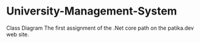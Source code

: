 # University-Management-System
Class Diagram
The first assignment of the .Net core path on the patika.dev web site.
